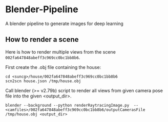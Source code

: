 # Blender-Pipeline
A blender pipeline to generate images for deep learning

## How to render a scene

Here is how to render multiple views from the scene `002fa647848abeff3c969cc0bc1bb8b6`.

First create the .obj file containing the house:
```
cd <suncg>/house/002fa647848abeff3c969cc0bc1bb8b6
scn2scn house.json /tmp/house.obj
```

Call blender (>= v2.79b) script to render all views from given camera pose file into the given <output_dir>.
```
blender --background --python renderRaytracingImage.py  -- <camfiles>/002fa647848abeff3c969cc0bc1bb8b6/outputCamerasFile /tmp/house.obj <output_dir>
```